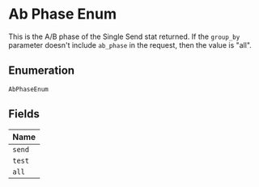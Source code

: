 
# Ab Phase Enum

This is the A/B phase of the Single Send stat returned. If the `group_by` parameter doesn't include `ab_phase` in the request, then the value is "all".

## Enumeration

`AbPhaseEnum`

## Fields

| Name |
|  --- |
| `send` |
| `test` |
| `all` |

